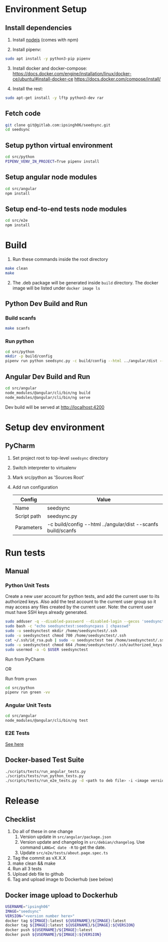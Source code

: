 # Environment Setup

## Install dependencies
1. Install [nodejs](https://joshtronic.com/2019/04/29/how-to-install-node-v12-on-debian-and-ubuntu/) (comes with npm)

2. Install pipenv:

  ```bash
  sudo apt install -y python3-pip pipenv
  ```

3. Install docker and docker-compose:
https://docs.docker.com/engine/installation/linux/docker-ce/ubuntu/#install-docker-ce
https://docs.docker.com/compose/install/

4. Install the rest:
```bash
sudo apt-get install -y lftp python3-dev rar
```

## Fetch code
```bash
git clone git@gitlab.com:ipsingh06/seedsync.git
cd seedsync
```

## Setup python virtual environment
```bash
cd src/python
PIPENV_VENV_IN_PROJECT=True pipenv install
```

## Setup angular node modules
```bash
cd src/angular
npm install
```

## Setup end-to-end tests node modules
```bash
cd src/e2e
npm install
```

# Build

1. Run these commands inside the root directory
```bash
make clean
make
```

2. The .deb package will be generated inside `build` directory.
   The docker image will be listed under `docker image ls`

## Python Dev Build and Run

### Build scanfs

```bash
make scanfs
```

### Run python

```bash
cd src/python
mkdir -p build/config
pipenv run python seedsync.py -c build/config --html ../angular/dist --scanfs build/scanfs
```



## Angular Dev Build and Run

```bash
cd src/angular
node_modules/@angular/cli/bin/ng build
node_modules/@angular/cli/bin/ng serve
```

Dev build will be served at [http://localhost:4200](http://localhost:4200)


# Setup dev environment

## PyCharm
1. Set project root to top-level `seedsync` directory

2. Switch interpreter to virtualenv

3. Mark src/python as 'Sources Root'

4. Add run configuration

   | Config      | Value                                                        |
   | ----------- | ------------------------------------------------------------ |
   | Name        | seedsync                                                     |
   | Script path | seedsync.py                                                  |
   | Parameters  | -c build/config --html ../angular/dist --scanfs build/scanfs |

   

# Run tests

## Manual

### Python Unit Tests

Create a new user account for python tests, and add the current user to its authorized keys.
Also add the test account to the current user group so it may access any files created by the current user.
Note: the current user must have SSH keys already generated.

```bash
sudo adduser -q --disabled-password --disabled-login --gecos 'seedsynctest' seedsynctest
sudo bash -c "echo seedsynctest:seedsyncpass | chpasswd"
sudo -u seedsynctest mkdir /home/seedsynctest/.ssh
sudo -u seedsynctest chmod 700 /home/seedsynctest/.ssh
cat ~/.ssh/id_rsa.pub | sudo -u seedsynctest tee /home/seedsynctest/.ssh/authorized_keys
sudo -u seedsynctest chmod 664 /home/seedsynctest/.ssh/authorized_keys
sudo usermod -a -G $USER seedsynctest
```

Run from PyCharm

OR

Run from ```green```

```bash
cd src/python
pipenv run green -vv
```

### Angular Unit Tests

```bash
cd src/angular
node_modules/@angular/cli/bin/ng test
```

### E2E Tests

[See here](../src/e2e/README.md)

## Docker-based Test Suite

```bash
./scripts/tests/run_angular_tests.py
./scripts/tests/run_python_tests.py
./scripts/tests/run_e2e_tests.py -d <path to deb file> -i <image version>
```

# Release

## Checklist

1. Do all of these in one change
    1. Version update in `src/angular/package.json`
    3. Version update and changelog in `src/debian/changelog`.
       Use command `LANG=C date -R` to get the date.
    4. Update `src/e2e/tests/about.page.spec.ts`
2. Tag the commit as vX.X.X
3. make clean && make
4. Run all 3 tests
5. Upload deb file to github
6. Tag and upload image to Dockerhub (see below)

## Docker image upload to Dockerhub

```bash
USERNAME="ipsingh06"
IMAGE="seedsync"
VERSION="<version number here>"
docker tag ${IMAGE}:latest ${USERNAME}/${IMAGE}:latest
docker tag ${IMAGE}:latest ${USERNAME}/${IMAGE}:${VERSION}
docker push ${USERNAME}/${IMAGE}:latest
docker push ${USERNAME}/${IMAGE}:${VERSION}
```

